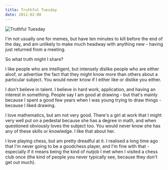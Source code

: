 ```yaml
---
title: Truthful Tuesday
date: 2011-02-08
---
```


![Truthful Tuesday](https://source.unsplash.com/vP3pnOoCiYE/1600x900)

I'm not usually one for memes, but have ten minutes to kill before the end of the day, and am unlikely to make much headway with anything new - having just returned from a meeting.

So what truth might I share?

I like people who are intelligent, but intensely dislike people who are either aloof, or advertise the fact that they might know more than others about a particular subject. You would never know if I either like or dislike you either.

I don't believe in talent. I believe in hard work, application, and having an interest in something. People say I am good at drawing - but that's mainly because I spent a good few years when I was young trying to draw things - because I liked drawing.

I love mathematics, but am not very good. There's a girl at work that I might very well put on a pedestal because she has a degree in math, and when questioned obviously loves the subject too. You would never know she has any of these skills or knowledge. I like that about her.

I love playing chess, but am pretty dreadful at it. I realised a long time ago that I'm never going to be a goodchess player, and I'm fine with that - especially if it means being the kind of nutjob I met when I visited a chess club once (the kind of people you never typically see, because they don't get out much).